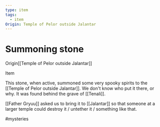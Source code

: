 ```yaml
---
type: item
tags:
  - item
Origin: Temple of Pelor outside Jalantar
---
```


# Summoning stone
<span class="dataview inline-field"><span class="inline-field-key">Origin</span><span class="inline-field-value">[[Temple of Pelor outside Jalantar]]</span></span>

Item

This stone, when active, summoned some very spooky spirits to the [[Temple of Pelor outside Jalantar]]. We don't know who put it there, or why. It was found behind the grave of [[Tenali]]. 

[[Father Gryuu]] asked us to bring it to [[Jalantar]] so that someone at a larger temple could destroy it / untether it / something like that.

#mysteries 